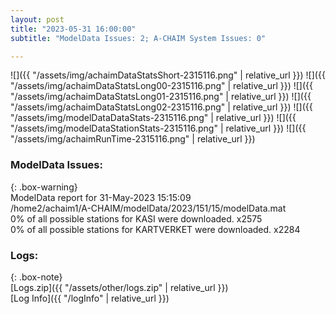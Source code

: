 ```yaml
---
layout: post
title: "2023-05-31 16:00:00"
subtitle: "ModelData Issues: 2; A-CHAIM System Issues: 0"

---
```


![]({{ "/assets/img/achaimDataStatsShort-2315116.png" | relative_url }})
![]({{ "/assets/img/achaimDataStatsLong00-2315116.png" | relative_url }})
![]({{ "/assets/img/achaimDataStatsLong01-2315116.png" | relative_url }})
![]({{ "/assets/img/achaimDataStatsLong02-2315116.png" | relative_url }})
![]({{ "/assets/img/modelDataDataStats-2315116.png" | relative_url }})
![]({{ "/assets/img/modelDataStationStats-2315116.png" | relative_url }})
![]({{ "/assets/img/achaimRunTime-2315116.png" | relative_url }})


### ModelData Issues:  
  
{: .box-warning}  
 ModelData report for 31-May-2023 15:15:09   
 /home2/achaim1/A-CHAIM/modelData/2023/151/15/modelData.mat   
 0% of all possible stations for KASI were downloaded. x2575   
 0% of all possible stations for KARTVERKET were downloaded. x2284   
  


### Logs:  
  
{: .box-note}  
[Logs.zip]({{ "/assets/other/logs.zip" | relative_url }})  
[Log Info]({{ "/logInfo" | relative_url }})  

